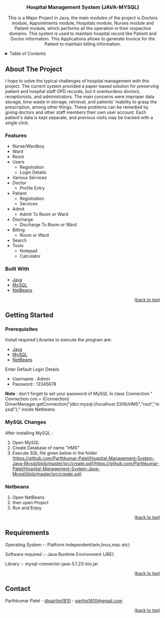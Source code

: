 <div id="top"></div>

<br />
<div align="center">
  
<h3 align="center">Hospital Management System (JAVA-MYSQL)</h3>

  <p align="center">
    This is a Major Project in Java, the main modules of the project is Doctors module, Appointments module, Hospitals module, Nurses module and Patient module, which performs all the operation in their respective domains. This system is used to maintain hospital record like Patient and Doctor information. This Applications allows to generate Invoice for the Patient to maintain billing information.
  </p>
</div>



<!-- TABLE OF CONTENTS -->
<details>
  <summary>Table of Contents</summary>
  <ol>
    <li>
      <a href="#about-the-project">About The Project</a>
      <ul>
		<li><a href="#features">Features</a></li>
        <li><a href="#built-with">Built With</a></li>
      </ul>
    </li>
    <li>
      <a href="#getting-started">Getting Started</a>
      <ul>
        <li><a href="#prerequisites">Prerequisites</a></li>
        <li><a href="#mysql-changes">MySQL Changes</a></li>
		<li><a href="#netbeans">Netbeans</a></li>
      </ul>
    </li>
    <li><a href="#requirements">Requirements</a></li>
    <li><a href="#contact">Contact</a></li>
  </ol>
</details>



<!-- ABOUT THE PROJECT -->
## About The Project

I hope to solve the typical challenges of hospital management with this project. The current system provided a paper-based solution for preserving patient and hospital staff OPD records, but it overburdens doctors, receptionists, and administrators. The main concerns were improper data storage, time waste in storage, retrieval, and patients' inability to grasp the prescription, among other things. These problems can be remedied by giving doctors and other staff members their own user account. Each patient's data is kept separate, and previous visits may be tracked with a single click.
	
### Features

* Nurse/Wardboy
* Ward
* Room
* Users
	- Registration
	- Login Details
* Various Services
* Doctor
	- Profile Entry
* Patient
	- Registration
	- Services
* Admit
	- Admit To Room or Ward
* Discharge
	- Discharge To Room or Ward
* Billing
	- Room or Ward
* Search
* Tools
	- Notepad
	- Calculator


### Built With

* [Java](https://www.java.com/)
* [MySQL](https://www.mysql.com/)
* [NetBeans](https://netbeans.apache.org/)

<p align="right">(<a href="#top">back to top</a>)</p>


<!-- GETTING STARTED -->
## Getting Started

### Prerequisites

Install required Libraries to execute the program are:
* [Java](https://www.java.com/)
* [MySQL](https://www.mysql.com/)
* [NetBeans](https://netbeans.apache.org/)

Enter Default Login Details
* Username : Admin
* Password : 12345678

**Note** : don't forget to set your password of MySQL in class Connection " Connection con = (Connection) DriverManager.getConnection("jdbc:mysql://localhost:3306/HMS","root","mysql");" inside Netbeans.

### MySQL Changes 

After installing MySQL :
1. Open MySQL
2. Create Database of name "HMS"
3. Execute SQL file given below in the folder
   [https://github.com/Parthkumar-Patel/Hospital-Management-System-Java-Mysql/blob/master/src/create.sql](https://github.com/Parthkumar-Patel/Hospital-Management-System-Java-Mysql/blob/master/src/create.sql)

### Netbeans 

1. Open NetBeans
2. then open Project
3. Run and Enjoy
   
<p align="right">(<a href="#top">back to top</a>)</p>



<!-- Requirements EXAMPLES -->
## Requirements

Operating System :- Platform Independent(win,linux,mac etc)

Software required :- Java Runtime Environment (JRE).

Library :- mysql-connector-java-5.1.23-bin.jar

<p align="right">(<a href="#top">back to top</a>)</p>


<!-- CONTACT -->
## Contact

Parthkumar Patel - [@parthp1810](https://www.linkedin.com/in/parthp1810/) - parthp1810@gmail.com

<p align="right">(<a href="#top">back to top</a>)</p>

